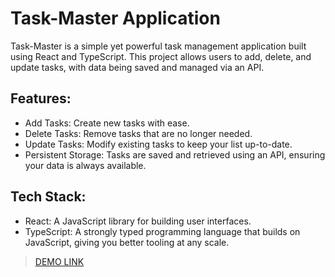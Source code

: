 # Task-Master Application

Task-Master is a simple yet powerful task management application built using React and TypeScript. This project allows users to add, delete, and update tasks, with data being saved and managed via an API.

## Features:
- Add Tasks: Create new tasks with ease.
- Delete Tasks: Remove tasks that are no longer needed.
- Update Tasks: Modify existing tasks to keep your list up-to-date.
- Persistent Storage: Tasks are saved and retrieved using an API, ensuring your data is always available.

## Tech Stack:
- React: A JavaScript library for building user interfaces.
- TypeScript: A strongly typed programming language that builds on JavaScript, giving you better tooling at any scale.


> [DEMO LINK](https://ivan-gritsenko.github.io/task-master/)
